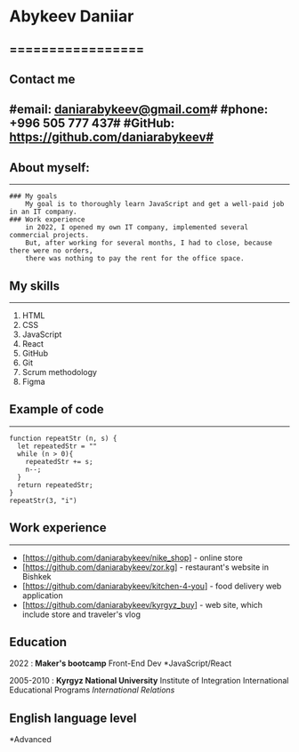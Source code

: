 # Abykeev Daniiar
=================
----------------------------------------
## Contact me
#email: daniarabykeev@gmail.com#
#phone: +996 505 777 437#
#GitHub: https://github.com/daniarabykeev#
-----------------------------------------

## About myself:
----------------
    ### My goals
        My goal is to thoroughly learn JavaScript and get a well-paid job in an IT company.
    ### Work experience
        in 2022, I opened my own IT company, implemented several commercial projects. 
        But, after working for several months, I had to close, because there were no orders, 
        there was nothing to pay the rent for the office space.
               
## My skills
------------
1. HTML
2. CSS
3. JavaScript
4. React
5. GitHub
6. Git
7. Scrum methodology
8. Figma

## Example of code
------------------
```
function repeatStr (n, s) {
  let repeatedStr = ""
  while (n > 0){
    repeatedStr += s;
    n--;
  }
  return repeatedStr;
}
repeatStr(3, "i")
```


## Work experience
------------------
* [https://github.com/daniarabykeev/nike_shop] - online store
* [https://github.com/daniarabykeev/zor.kg] - restaurant's website in Bishkek
* [https://github.com/daniarabykeev/kitchen-4-you] - food delivery web application
* [https://github.com/daniarabykeev/kyrgyz_buy] - web site, which include store and traveler's vlog

## Education
2022
:   **Maker's bootcamp** Front-End Dev
    *JavaScript/React

2005-2010
:   **Kyrgyz National University** Institute of Integration International Educational Programs
    *International Relations*

## English language level
*Advanced
     
